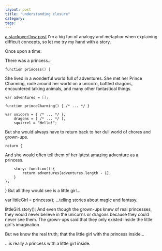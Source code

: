```yaml
---
layout: post
title: "understanding closure"
category:
tags:
---
```

[a stackoverflow post](http://stackoverflow.com/questions/111102/how-do-javascript-closures-work/6472397#6472397)
I'm a big fan of analogy and metaphor when explaining difficult concepts, so let me try my hand with a story.    

Once upon a time:     

There was a princess...    

    function princess() {
She lived in a wonderful world full of adventures. She met her Prince Charming, rode around her world on a unicorn, battled dragons, encountered talking animals, and many other fantastical things.    

    var adventures = [];

    function princeCharming() { /* ... */ }

    var unicorn = { /* ... */ },
        dragons = [ /* ... */ ],
        squirrel = "Hello!";
But she would always have to return back to her dull world of chores and grown-ups.   

    return {
And she would often tell them of her latest amazing adventure as a princess.    

        story: function() {
            return adventures[adventures.length - 1];
        }
    };
}
But all they would see is a little girl...    

var littleGirl = princess();
...telling stories about magic and fantasy.     

littleGirl.story();
And even though the grown-ups knew of real princesses, they would never believe in the unicorns or dragons because they could never see them. The grown-ups said that they only existed inside the little girl's imagination.   

But we know the real truth; that the little girl with the princess inside...    

...is really a princess with a little girl inside.   
